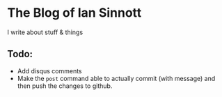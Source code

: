 # The Blog of Ian Sinnott

I write about stuff & things

## Todo:

- Add disqus comments
- Make the `post` command able to actually commit (with message) and then push the changes to github.

